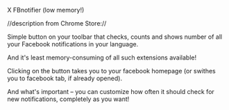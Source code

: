 X FBnotifier (low memory!)

//description from Chrome Store://

Simple button on your toolbar that checks, counts and shows number of all your Facebook notifications in your language.

And it's least memory-consuming of all such extensions available!

Clicking on the button takes you to your facebook homepage (or swithes you to facebook tab, if already opened).

And what's important – you can customize how often it should check for new notifications, completely as you want!
